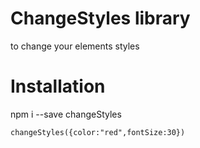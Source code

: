 # ChangeStyles library

to change your elements styles

# Installation

npm i --save changeStyles

```
changeStyles({color:"red",fontSize:30})

```